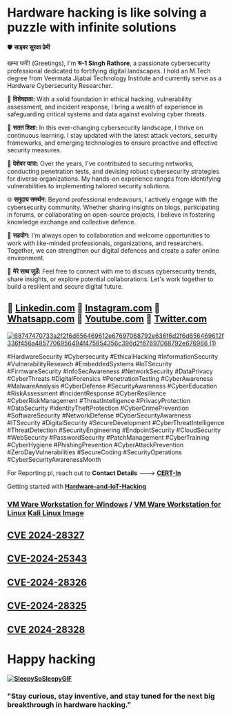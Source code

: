 # **Hardware hacking is like solving a puzzle with infinite solutions**


🛡️ **साइबर सुरक्षा प्रेमी**

खम्मा घणी! (Greetings), I'm **श्र-1 Singh Rathore**, a passionate cybersecurity professional dedicated to fortifying digital landscapes. I hold an M.Tech degree from Veermata Jijabai Technology Institute and currently serve as a Hardware Cybersecurity Researcher.

🔐 **विशेषज्ञता:**
With a solid foundation in ethical hacking, vulnerability assessment, and incident response, I bring a wealth of experience in safeguarding critical systems and data against evolving cyber threats.

🚀 **सतत शिक्षा:**
In this ever-changing cybersecurity landscape, I thrive on continuous learning. I stay updated with the latest attack vectors, security frameworks, and emerging technologies to ensure proactive and effective security measures.

💼 **पेशेवर यात्रा:**
Over the years, I've contributed to securing networks, conducting penetration tests, and devising robust cybersecurity strategies for diverse organizations. My hands-on experience ranges from identifying vulnerabilities to implementing tailored security solutions.

🌐 **समुदाय समर्थन:**
Beyond professional endeavours, I actively engage with the cybersecurity community. Whether sharing insights on blogs, participating in forums, or collaborating on open-source projects, I believe in fostering knowledge exchange and collective defence.

👥 **सहयोग:**
I'm always open to collaboration and welcome opportunities to work with like-minded professionals, organizations, and researchers. Together, we can strengthen our digital defences and create a safer online environment.

📧 **मेरे साथ जुड़ें:**
Feel free to connect with me to discuss cybersecurity trends, share insights, or explore potential collaborations. Let's work together to build a resilient and secure digital future.

## 🔗 **[Linkedin.com](https://www.linkedin.com/in/shravan-s-628b36172/)**     🔗 **[Instagram.com](https://www.instagram.com/shrrra.1/)**     🔗 **[Whatsapp.com](https://api.whatsapp.com/send?phone=9326696110)**     🔗 **[Youtube.com](https://www.youtube.com/@aloneistvines7457)** 🔗 **[Twitter.com](https://twitter.com/rathor_shravan)**

[![68747470733a2f2f6d656469612e67697068792e636f6d2f6d656469612f336f456a4857706956494f475854356c396d2f67697068792e676966 (1)](https://github.com/ShravanSinghRathore/ShravanSinghRathore/assets/161594463/c7ed3ca7-de07-4f0e-8f74-61c900e5d6da)](https://camo.githubusercontent.com/e02c901965934f0596aebd1e107b591b4a4c9ec21ab01a0936fed761eaa242b7/68747470733a2f2f6d656469612e67697068792e636f6d2f6d656469612f336f456a4857706956494f475854356c396d2f67697068792e676966)


#HardwareSecurity #Cybersecurity #EthicalHacking #InformationSecurity #VulnerabilityResearch #EmbeddedSystems #IoTSecurity #FirmwareSecurity #InfoSecAwareness #NetworkSecurity #DataPrivacy #CyberThreats #DigitalForensics #PenetrationTesting #CyberAwareness #MalwareAnalysis #CyberDefense #SecurityAwareness #CyberEducation #RiskAssessment #IncidentResponse #CyberResilience #CyberRiskManagement #ThreatIntelligence #PrivacyProtection #DataSecurity #IdentityTheftProtection #CyberCrimePrevention #SoftwareSecurity #NetworkDefense #CyberSecurityAwareness #ITSecurity #DigitalSecurity #SecureDevelopment #CyberThreatIntelligence #ThreatDetection #SecurityEngineering #EndpointSecurity #CloudSecurity #WebSecurity #PasswordSecurity #PatchManagement #CyberTraining #CyberHygiene #PhishingPrevention #CyberAttackPrevention #ZeroDayVulnerabilities #SecureCoding #SecurityOperations #CyberSecurityAwarenessMonth

For Reporting pl, reach out to **Contact Details** ---> **[CERT-In](https://www.cve.org/PartnerInformation/ListofPartners/partner/CERT-In)** 

Getting started with [**Hardware-and-IoT-Hacking**](https://github.com/CyberSecurityUP/Awesome-Hardware-and-IoT-Hacking)

### [VM Ware Workstation for Windows](https://www.vmware.com/go/getplayer-win) / [VM Ware Workstation for Linux](https://www.vmware.com/go/getplayer-linux) [Kali Linux Image](https://cdimage.kali.org/kali-2024.1/kali-linux-2024.1-installer-amd64.iso)


## [**CVE 2024-28327**](https://cve.mitre.org/cgi-bin/cvename.cgi?name=2024-28327)
## [**CVE-2024-25343**](https://cve.mitre.org/cgi-bin/cvename.cgi?name=CVE-2024-25343)
## [**CVE-2024-28326**](https://cve.mitre.org/cgi-bin/cvename.cgi?name=CVE-2024-28326)
## [**CVE-2024-28325**](https://cve.mitre.org/cgi-bin/cvename.cgi?name=CVE-2024-28325)
## [**CVE 2024-28328**](https://cve.mitre.org/cgi-bin/cvename.cgi?name=2024-28328)

# **Happy hacking**

**[![SleepySoSleepyGIF](https://github.com/ShravanSinghRathore/ShravanSinghRathore/assets/161594463/709fbb6f-f9a5-4294-b901-9e608ed408bb)](https://cveform.mitre.org/)**
### **"Stay curious, stay inventive, and stay tuned for the next big breakthrough in hardware hacking."**
